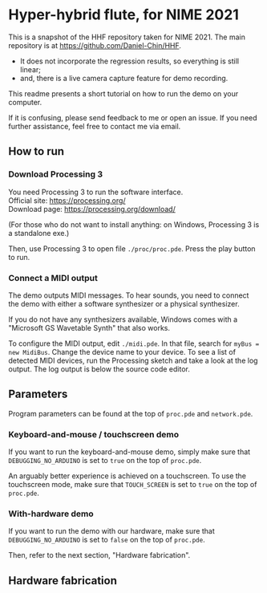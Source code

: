 # Hyper-hybrid flute, for NIME 2021
This is a snapshot of the HHF repository taken for NIME 2021. The main repository is at https://github.com/Daniel-Chin/HHF.  

- It does not incorporate the regression results, so everything is still linear;  
- and, there is a live camera capture feature for demo recording.  

This readme presents a short tutorial on how to run the demo on your computer. 

If it is confusing, please send feedback to me or open an issue. If you need further assistance, feel free to contact me via email.  

## How to run
### Download Processing 3
You need Processing 3 to run the software interface.  
Official site: https://processing.org/  
Download page: https://processing.org/download/  

(For those who do not want to install anything: on Windows, Processing 3 is a standalone exe.)  

Then, use Processing 3 to open file `./proc/proc.pde`. Press the play button to run.  

### Connect a MIDI output
The demo outputs MIDI messages. To hear sounds, you need to connect the demo with either a software synthesizer or a physical synthesizer.  

If you do not have any synthesizers available, Windows comes with a "Microsoft GS Wavetable Synth" that also works.  

To configure the MIDI output, edit `./midi.pde`. In that file, search for `myBus = new MidiBus`. Change the device name to your device. To see a list of detected MIDI devices, run the Processing sketch and take a look at the log output. The log output is below the source code editor.  

## Parameters
Program parameters can be found at the top of `proc.pde` and `network.pde`.  

### Keyboard-and-mouse / touchscreen demo
If you want to run the keyboard-and-mouse demo, simply make sure that `DEBUGGING_NO_ARDUINO` is set to `true` on the top of `proc.pde`.  

An arguably better experience is achieved on a touchscreen. To use the touchscreen mode, make sure that `TOUCH_SCREEN` is set to `true` on the top of `proc.pde`.  

### With-hardware demo
If you want to run the demo with our hardware, make sure that `DEBUGGING_NO_ARDUINO` is set to `false` on the top of `proc.pde`.  

Then, refer to the next section, "Hardware fabrication". 

## Hardware fabrication

